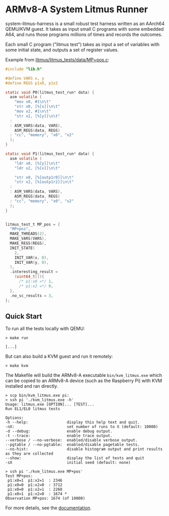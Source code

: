 ARMv8-A System Litmus Runner
============================

system-litmus-harness is a small robust test harness written as an AArch64 QEMU/KVM guest.
It takes as input small C programs with some embedded A64, and runs those programs millions
of times and records the outcomes.

Each small C program ("litmus test") takes as input a set of variables with some initial state,
and outputs a set of register values.

Example from [litmus/litmus_tests/data/MP+pos.c](./litmus/litmus_tests/data/MP+pos.c):

```c
#include "lib.h"

#define VARS x, y
#define REGS p1x0, p1x2

static void P0(litmus_test_run* data) {
  asm volatile (
    "mov x0, #1\n\t"
    "str x0, [%[x]]\n\t"
    "mov x2, #1\n\t"
    "str x2, [%[y]]\n\t"
  :
  : ASM_VARS(data, VARS),
    ASM_REGS(data, REGS)
  : "cc", "memory", "x0", "x2"
  );
}

static void P1(litmus_test_run* data) {
  asm volatile (
    "ldr x0, [%[y]]\n\t"
    "ldr x2, [%[x]]\n\t"

    "str x0, [%[outp1r0]]\n\t"
    "str x2, [%[outp1r2]]\n\t"
  :
  : ASM_VARS(data, VARS),
    ASM_REGS(data, REGS)
  : "cc", "memory", "x0", "x2"
  );
}


litmus_test_t MP_pos = {
  "MP+pos",
  MAKE_THREADS(2),
  MAKE_VARS(VARS),
  MAKE_REGS(REGS),
  INIT_STATE(
    2,
    INIT_VAR(x, 0),
    INIT_VAR(y, 0),
  ),
  .interesting_result =
    (uint64_t[]){
      /* p1:x0 =*/ 1,
      /* p1:x2 =*/ 0,
  },
  .no_sc_results = 3,
};
```


Quick Start
------------

To run all the tests locally with QEMU:
```
> make run

[...]
```

But can also build a KVM guest and run it remotely:
```
> make kvm
```

The Makefile will build the ARMv8-A executable `bin/kvm_litmus.exe` which can be copied to an ARMv8-A device (such as the Raspberry Pi) with KVM installed
and ran directly.

```
> scp bin/kvm_litmus.exe pi:
> ssh pi './kvm_litmus.exe -h'
Usage: litmus.exe [OPTION]... [TEST]...
Run EL1/EL0 litmus tests

Options:
-h --help:                 display this help text and quit.
-nX:                       set number of runs to X (default: 10000)
-d --debug:                enable debug output.
-t --trace:                enable trace output.
--verbose / --no-verbose:  enabled/disable verbose output.
--pgtable / --no-pgtable:  enabled/disable pagetable tests.
--no-hist:                 disable histogram output and print results as they are collected
--show:                    display the list of tests and quit
-sX                        initial seed (default: none)

> ssh pi './kvm_litmus.exe MP+pos'
Test MP+pos:
 p1:x0=1  p1:x2=1  : 2346
 p1:x0=0  p1:x2=0  : 3712
 p1:x0=0  p1:x2=1  : 2268
 p1:x0=1  p1:x2=0  : 1674 *
Observation MP+pos: 1674 (of 10000)
```

For more details, see the [documentation](./doc/build/html/index.html).